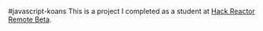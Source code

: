 #javascript-koans
This is a project I completed as a student at [Hack Reactor Remote Beta](http://www.hackreactor.com/remote-beta).

